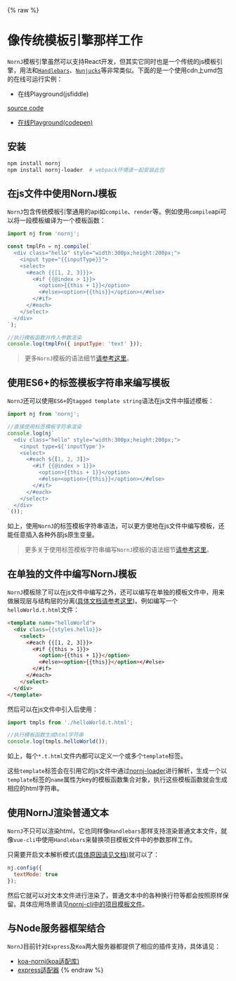{% raw %}
# 像传统模板引擎那样工作

`NornJ`模板引擎虽然可以支持React开发，但其实它同时也是一个传统的js模板引擎，用法和[`Handlebars`](https://github.com/wycats/handlebars.js)、[`Nunjucks`](https://github.com/mozilla/nunjucks)等非常类似。下面的是一个使用cdn上umd包的在线可运行实例：

* 在线Playground(jsfiddle)

[source code](https://jsfiddle.net/joe_sky/byjdkaf1/)

* [在线Playground(codepen)](https://codepen.io/joe_sky/pen/BrGvVG)

## 安装

```sh
npm install nornj
npm install nornj-loader  # webpack环境请一起安装此包
```

## 在js文件中使用NornJ模板

`NornJ`包含传统模板引擎通用的api如`compile`、`render`等。例如使用`compile`api可以将一段模板编译为一个模板函数：

```js
import nj from 'nornj';

const tmplFn = nj.compile(`
  <div class="hello" style="width:300px;height:200px;">
    <input type="{{inputType}}">
    <select>
      <#each {{[1, 2, 3]}}>
        <#if {{@index > 1}}>
          <option>{{this + 1}}</option>
          <#else><option>{{this}}</option></#else>
        </#if>
      </#each>
    </select>
  </div>
`);

//执行模板函数并传入参数渲染
console.log(tmplFn({ inputType: 'text' }));
```

> 更多`NornJ`模板的语法细节[请参考这里](../templateSyntax/index.md)。

## 使用ES6+的标签模板字符串来编写模板

`NornJ`还可以使用`ES6+`的`tagged template string`语法在js文件中描述模板：

```js
import nj from 'nornj';

//直接使用标签模板字符串渲染
console.log(nj`
  <div class="hello" style="width:300px;height:200px;">
    <input type=${'inputType'}>
    <select>
      <#each ${[1, 2, 3]}>
        <#if {{@index > 1}}>
          <option>{{this + 1}}</option>
          <#else><option>{{this}}</option></#else>
        </#if>
      </#each>
    </select>
  </div>
`());
```

如上，使用`NornJ`的标签模板字符串语法，可以更方便地在js文件中编写模板，还能任意插入各种外部js原生变量。

> 更多关于使用标签模板字符串编写`NornJ`模板的语法细节[请参考这里](../templateSyntax/templateString.md)。

## 在单独的文件中编写NornJ模板

`NornJ`模板除了可以在js文件中编写之外，还可以编写在单独的模板文件中，用来做展现层与结构层的分离([具体文档请参考这里](../api/webpack.md))。例如编写一个`helloWorld.t.html`文件：

```html
<template name="helloWorld">
  <div class={{styles.hello}}>
    <select>
      <#each {{[1, 2, 3]}}>
        <#if {{this > 1}}>
          <option>{{this + 1}}</option>
          <#else><option>{{this}}</option></#else>
        </#if>
      </#each>
    </select>
  </div>
</template>
```

然后可以在js文件中引入后使用：

```js
import tmpls from './helloWorld.t.html';

//执行模板函数生成html字符串
console.log(tmpls.helloWorld());
```

如上，每个`*.t.html`文件内都可以定义一个或多个`template`标签。

这些`template`标签会在引用它的js文件中通过[nornj-loader](https://github.com/joe-sky/nornj-loader)进行解析，生成一个以`template`标签的`name`属性为key的模板函数集合对象，执行这些模板函数就会生成相应的html字符串。

## 使用NornJ渲染普通文本

`NornJ`不只可以渲染html，它也同样像`Handlebars`那样支持渲染普通文本文件，就像`vue-cli`中使用`Handlebars`来替换项目模板文件中的参数那样工作。

只需要开启文本解析模式([具体原因请见文档](../api/config.md#使用文本模式解析))就可以了：

```js
nj.config({
  textMode: true
});
```

然后它就可以对文本文件进行渲染了，普通文本中的各种换行符等都会按照原样保留。具体应用场景请见[nornj-cli中的项目模板文件](https://github.com/joe-sky/nornj-cli/blob/master/templates/react-mst/templates/routes-web.js)。

## 与Node服务器框架结合

`NornJ`目前针对`Express`及`Koa`两大服务器都提供了相应的插件支持，具体请见：

* [koa-nornj(koa适配库)](https://github.com/qingqinxl1/koa-nornj)
* [express适配器](https://github.com/joe-sky/nornj/blob/master/tools/expressEngine.js)
{% endraw %}